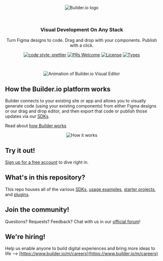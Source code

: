 <br />
<br />
<p align="center">
  <picture>
    <source media="(prefers-color-scheme: dark)" srcset="https://cdn.builder.io/api/v1/image/assets%2FYJIGb4i01jvw0SRdL5Bt%2F160d3724e72b4f88af781e0887df5601">
    <img alt="Builder.io logo" src="https://cdn.builder.io/api/v1/image/assets%2FYJIGb4i01jvw0SRdL5Bt%2F96fa96f7f5a0415f9dff40b41d78b6a7">
  </picture>
</p>
<br />
<h3 align="center">
  Visual Development On Any Stack
</h3>
<p align="center">
   Turn Figma designs to code. Drag and drop with your components. Publish with a click.
</p>

<p align="center">
  <a href="https://github.com/prettier/prettier"><img alt="code style: prettier" src="https://img.shields.io/badge/code_style-prettier-ff69b4.svg" /></a>
  <a href="https://github.com/builderio/builder/pulls"><img alt="PRs Welcome" src="https://img.shields.io/badge/PRs-welcome-brightgreen.svg" /></a>
  <a href="https://github.com/BuilderIO/builder"><img alt="License" src="https://img.shields.io/github/license/BuilderIO/builder" /></a>
  <a href="https://www.npmjs.com/package/@builder.io/sdk"><img alt="Types" src="https://img.shields.io/npm/types/@builder.io/sdk" /></a>
</p>
<br />

<p align="center">
  <img alt="Animation of Builder.io Visual Editor" src="https://github.com/user-attachments/assets/6972696e-bfb5-4c6d-b987-ea6a07816655" >
</p>


## How the Builder.io platform works

Builder connects to your existing site or app and allows you to visually generate code (using your existing components) from either Figma designs or our drag and drop editor, and then export that code or publish those updates via our [SDKs](https://www.builder.io/c/docs/developers).

Read about [how Builder works](https://www.builder.io/c/docs/how-builder-works-technical)

<p align="center">
  <img alt="How it works" src="https://github.com/user-attachments/assets/7ef9ca00-22f2-49b7-9b29-1df1eb7daba7" />
</p>



## Try it out!

[Sign up for a free account](https://builder.io/signup) to dive right in.


## What's in this repository?

This repo houses all of the various [SDKs](packages), [usage examples](examples), [starter projects](starters), and [plugins](plugins).

## Join the community!

Questions? Requests? Feedback? Chat with us in our [official forum](https://forum.builder.io)!

## We're hiring!

Help us enable anyone to build digital experiences and bring more ideas to life --> [https://www.builder.io/m/careers](https://www.builder.io/m/careers)
